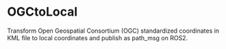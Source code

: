 # OGCtoLocal
Transform Open Geospatial Consortium (OGC) standardized coordinates in KML file to local coordinates and publish as path_msg on ROS2.

